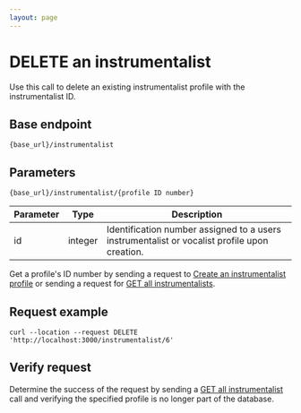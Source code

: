 ```yaml
---
layout: page
---
```


# DELETE an instrumentalist

Use this call to delete an existing instrumentalist profile with the instrumentalist ID.

## Base endpoint

```shell
{base_url}/instrumentalist
```

## Parameters

```shell
{base_url}/instrumentalist/{profile ID number}
```

| Parameter | Type | Description |
| --- | --- | --- |
| id | integer | Identification number assigned to a users instrumentalist or vocalist profile upon creation.|

Get a profile's ID number by sending a request to [Create an instrumentalist profile](api/inst-create-inst/) or sending a request for [GET all instrumentalists](api/inst-get-all-inst/).

## Request example

```curl
curl --location --request DELETE 'http://localhost:3000/instrumentalist/6'
```

## Verify request

Determine the success of the request by sending a [GET all instrumentalist](api/inst-get-all-inst/) call and verifying the specified profile is no longer part of the database.
